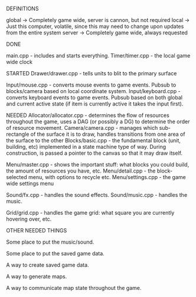 DEFINITIONS

global  -> Completely game wide, server is cannon, but not required
local   -> Just this computer, volatile, since this may need to change upon 
       	   updates from the entire system
server  -> Completely game wide, always requested

DONE

main.cpp - includes and starts everything.
Timer/timer.cpp - the local game wide clock


STARTED
Drawer/drawer.cpp - tells units to blit to the primary surface

Input/mouse.cpp - converts mouse events to game events. Pubsub to blocks/camera based on
		  local coordinate system.
Input/keyboard.cpp - converts keyboard events to game events. Pubsub based on both
		     global and current active state (if item is currently active it
		     takes the input first).


NEEDED
Allocator/allocator.cpp - determines the flow of resources throughout the game,
			  uses a DAG (or possibly a DG) to determine the order of 
			  resource movement.
Camera/camera.cpp - manages which sub-rectangle of the surface it is to draw,
		    handles transitions from one area of the surface to the other
Blocks/basic.cpp - the fundamental block (unit, building, etc) implemented in
		   a state machine type of way. During construction, is passed
		   a pointer to the canvas so that it may draw itself.

Menu/master.cpp - shows the important stuff: what blocks you could build, the amount
		  of resources you have, etc.
Menu/detail.cpp - the block-selected menu, with options to recycle etc.
Menu/settings.cpp - the game wide settings menu

Sound/fx.cpp - handles the sound effects.
Sound/music.cpp - handles the music.

Grid/grid.cpp - handles the game grid: what square you are currently hovering over, etc.

OTHER NEEDED THINGS

Some place to put the music/sound.

Some place to put the saved game data.

A way to create saved game data.

A way to generate maps.

A way to communicate map state throughout the game.
